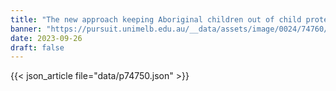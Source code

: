 ```yaml
---
title: "The new approach keeping Aboriginal children out of child protection"
banner: "https://pursuit.unimelb.edu.au/__data/assets/image/0024/74760/The-new-approach-keeping-Aboriginal-children-out-of-child-protection_951f633c-5a9d-41de-9fd9-59be83eb7806.jpg"
date: 2023-09-26
draft: false
---
```


{{< json_article file="data/p74750.json" >}}
